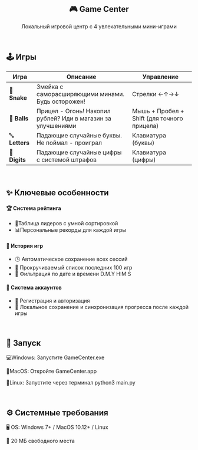 <h2 align="center">🎮 Game Center </h2>
<p align="center">Локальный игровой центр с 4 увлекательными мини-играми</p>
<br>

## 🕹️ Игры

| Игра | Описание | Управление |
|----------|----------|------------|
| 🐍 **Snake** | Змейка с саморасширяющими минами. Будь осторожен! | Стрелки ←↑→↓ |
| 🔴 **Balls** | Прицел - Огонь! Накопил рублей? Иди в магазин за улучшениями| Мышь + Пробел + Shift (для точного прицела) |
| 🔤 **Letters** | Падающие случайные буквы. Не поймал - проиграл | Клавиатура (буквы) |
| 🔢 **Digits** | Падающие случайные цифры с системой штрафов | Клавиатура (цифры) |
<br>

##  ✨ Ключевые особенности 
#### 🏆 Система рейтинга  
- 🥇Таблица лидеров с умной сортировкой
- 📊Персональные рекорды для каждой игры  

#### 📜 История игр  
- 🕒 Автоматическое сохранение всех сессий  
- 🔄 Прокручиваемый список последних 100 игр  
- 📅 Фильтрация по дате и времени D.M.Y H:M:S  

#### 🔐 Система аккаунтов  
- 👤 Регистрация и авторизация  
- 💾 Локальное сохранение и синхронизация прогресса после каждой игры
<br>

## 🚀 Запуск  
💻Windows: Запустите GameCenter.exe

🍎MacOS: Откройте GameCenter.app

🐧Linux: Запустите через терминал python3 main.py

<br>

## ⚙️ Системные требования
🖥️ OS: Windows 7+ / MacOS 10.12+ / Linux

💾 20 МБ свободного места
